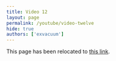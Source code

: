 ```yaml
---
title: Video 12
layout: page
permalink: /youtube/video-twelve
hide: true
authors: ['exvacuum']
---
```


<html>
<head>
    <script type="text/javascript">
        window.location.replace("../youtube#video-twelve");
    </script>
</head>
<body>
<p>This page has been relocated to <a href="../youtube#video-twelve">this link</a>.</p>
</body>
</html>